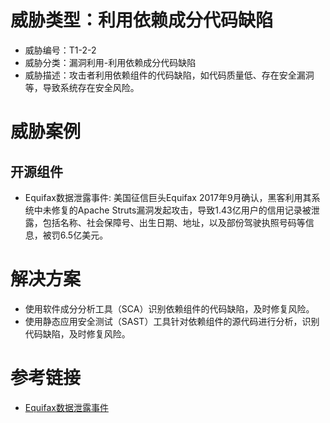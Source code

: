 # 威胁类型：利用依赖成分代码缺陷
- 威胁编号：T1-2-2
- 威胁分类：漏洞利用-利用依赖成分代码缺陷
- 威胁描述：攻击者利用依赖组件的代码缺陷，如代码质量低、存在安全漏洞等，导致系统存在安全风险。

# 威胁案例
## 开源组件
- Equifax数据泄露事件: 美国征信巨头Equifax 2017年9月确认，黑客利用其系统中未修复的Apache Struts漏洞发起攻击，导致1.43亿用户的信用记录被泄露，包括名称、社会保障号、出生日期、地址，以及部份驾驶执照号码等信息，被罚6.5亿美元。

# 解决方案
- 使用软件成分分析工具（SCA）识别依赖组件的代码缺陷，及时修复风险。
- 使用静态应用安全测试（SAST）工具针对依赖组件的源代码进行分析，识别代码缺陷，及时修复风险。


# 参考链接
- [Equifax数据泄露事件](https://www.ftc.gov/enforcement/refunds/equifax-data-breach-settlement)